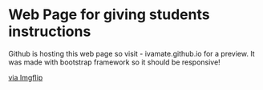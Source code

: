 # Web Page for giving students instructions
Github is hosting this web page so visit - ivamate.github.io for a preview.
It was made with bootstrap framework so it should be responsive!

<a href="https://imgflip.com/gif/4xb6af">via Imgflip</a>
